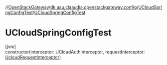 //[OpenStackGateway](../../../index.md)/[dk.aau.claaudia.openstackgateway.config](../index.md)/[UCloudSpringConfigTest](index.md)/[UCloudSpringConfigTest](-u-cloud-spring-config-test.md)

# UCloudSpringConfigTest

[jvm]\
constructor(interceptor: UCloudAuthInterceptor, requestInterceptor: [UcloudRequestInterceptor](../../dk.aau.claaudia.openstackgateway.interceptors/-ucloud-request-interceptor/index.md))
